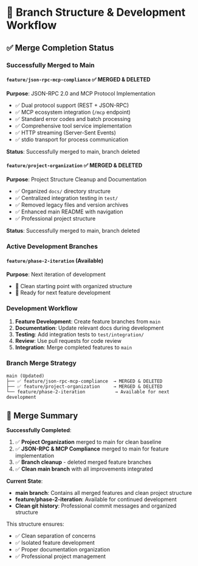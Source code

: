 # 🌳 Branch Structure & Development Workflow

## ✅ Merge Completion Status

### Successfully Merged to Main

#### `feature/json-rpc-mcp-compliance` ✅ MERGED & DELETED

**Purpose**: JSON-RPC 2.0 and MCP Protocol Implementation

- ✅ Dual protocol support (REST + JSON-RPC)
- ✅ MCP ecosystem integration (`/mcp` endpoint)
- ✅ Standard error codes and batch processing
- ✅ Comprehensive tool service implementation
- ✅ HTTP streaming (Server-Sent Events)
- ✅ stdio transport for process communication

**Status**: Successfully merged to main, branch deleted

#### `feature/project-organization` ✅ MERGED & DELETED

**Purpose**: Project Structure Cleanup and Documentation

- ✅ Organized `docs/` directory structure
- ✅ Centralized integration testing in `test/`
- ✅ Removed legacy files and version archives
- ✅ Enhanced main README with navigation
- ✅ Professional project structure

**Status**: Successfully merged to main, branch deleted

### Active Development Branches

#### `feature/phase-2-iteration` (Available)

**Purpose**: Next iteration of development

- 🚧 Clean starting point with organized structure
- 🚧 Ready for next feature development

### Development Workflow

1. **Feature Development**: Create feature branches from `main`
2. **Documentation**: Update relevant docs during development
3. **Testing**: Add integration tests to `test/integration/`
4. **Review**: Use pull requests for code review
5. **Integration**: Merge completed features to `main`

### Branch Merge Strategy

```text
main (Updated)
├── ✅ feature/json-rpc-mcp-compliance  → MERGED & DELETED
├── ✅ feature/project-organization     → MERGED & DELETED  
└── feature/phase-2-iteration           → Available for next development
```

## 🎉 Merge Summary

**Successfully Completed**:

1. ✅ **Project Organization** merged to main for clean baseline
2. ✅ **JSON-RPC & MCP Compliance** merged to main for feature implementation
3. ✅ **Branch cleanup** - deleted merged feature branches
4. ✅ **Clean main branch** with all improvements integrated

**Current State**:

- **main branch**: Contains all merged features and clean project structure
- **feature/phase-2-iteration**: Available for continued development
- **Clean git history**: Professional commit messages and organized structure

This structure ensures:

- ✅ Clean separation of concerns
- ✅ Isolated feature development
- ✅ Proper documentation organization
- ✅ Professional project management
